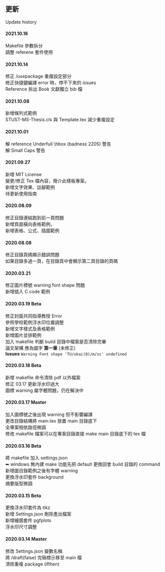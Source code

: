 ## 更新
Update history
#### 2021.10.16
Makefile 參數拆分 <br>
調整 referene 套件使用 <br>

#### 2021.10.14
修正 /usepackage 重複設定部分<br>
修正快捷鍵編譯 error 時，停不下來的 issues <br>
Reference 拆出 Book 文獻獨立 bib 檔

#### 2021.10.08
新增條列式範例 <br>
STUST-MS-Thesis.cls 與 Template.tex 減少重複設定

#### 2021.10.01
解 reference Underfull \hbox (badness 2205) 警告 <br>
解 Small Caps 警告

#### 2021.09.27
新增 MIT License <br>
變更/修正 Tex 檔內容，簡介此樣板專案。<br>
新增文字效果、註腳範例<br>
待更新使用指南

#### 2020.08.09
修正目錄連結跑到前一頁問題 <br>
新增頁面橫向表格範例。<br>
新增表格、公式、插圖範例

#### 2020.08.08
修正目錄頁碼顯示錯誤問題 <br>
如果目錄多過一頁，在目錄頁中會顯示第二頁目錄的頁碼

#### 2020.03.21
修正圖片標號 warning font shape 問題 <br>
新增插入 C code 範例

#### 2020.03.19 Beta
修正封面共同指導教授 Error <br>
參照學校範例浮水印位置調整 <br>
新增文字樣式及表格範例 <br>
新增圖片並排範例 <br>
加入 makefile 判斷 build 目錄中檔案是否清除完畢 <br>
論文架構 應為國字 **第一章** (未修正) <br>
**Issues** `Warning Font shape 'TU/ukai(0)/m/sc' undefined`

#### 2020.03.18 Beta
新增 makefile 命令清除 pdf 以外檔案<br>
修正 03.17 更新浮水印過大<br>
圖標 warning 屬字體問題，仍在解決中

#### 2020.03.17 Master
加入圖標號之後出現 warning 但不影響編譯<br>
更改目錄結構將 main.tex 放置 main 目錄底下 <br>
全專案相依路徑微調 <br>
修改 makefile 檔案可以在專案目錄直接 make main 目錄底下的 tex 檔 

#### 2020.03.16 Beta
將 makefile 加入 settings.json <br>
➥ windows 無內建 make 功能先把 default 更換回會 build 目錄的 command <br>
新增圖目錄範例之後有字體 warning <br>
更換浮水印套件 background <br>
摘要版型微調

#### 2020.03.15 Beta
更換浮水印套件為 tikz <br>
新增 Settings.json 刪除產出檔案 <br>
新增繪圖套件 pgfplots <br>
浮水印尺寸調整

#### 2020.03.14 Master
修改 Settings.json 變數名稱<br>
將 /draft(false) 完稿標示移至 main 檔<br>
清除重複 package (ifthen)
